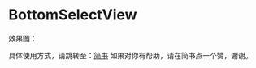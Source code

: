 # BottomSelectView

效果图：
[](https://github.com/Jiexiang617/BottomSelectView/blob/master/%E5%BA%95%E9%83%A8%E5%BC%B9%E6%A1%86.gif)

具体使用方式，请跳转至：[简书](http://www.jianshu.com/p/4d89adb61a06)
如果对你有帮助，请在简书点一个赞，谢谢。
